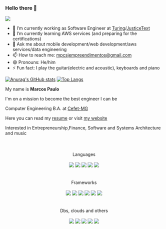 ### Hello there 👋
<!-- Linkedin -->
<a href="https://www.linkedin.com/in/mpcsj/">
  <img src="https://img.shields.io/badge/linkedin-%230077B5.svg?&style=for-the-badge&logo=linkedin&logoColor=white">
</a>

- 🔭 I’m currently working as Software Engineer at [Turing](https://www.turing.com)/[JusticeText](https://justicetext.com)
- 🌱 I’m currently learning AWS services (and preparing for the certifications)
- 💬 Ask me about mobile development/web development/aws services/data engineering
- 📫 How to reach me: mpcsjempreendimentos@gmail.com
- 😄 Pronouns: He/him
- ⚡ Fun fact: I play the guitar(electric and acoustic), keyboards and piano

[![Anurag's GitHub stats](https://github-readme-stats.vercel.app/api?username=Mpcsj&count_private=true)](https://github.com/anuraghazra/github-readme-stats)
[![Top Langs](https://github-readme-stats.vercel.app/api/top-langs/?username=Mpcsj&layout=compact)](https://github.com/anuraghazra/github-readme-stats)

My name is **Marcos Paulo**

I'm on a mission to become the best engineer I can be

Computer Engineering B.A. at <a href="https://www.cefetmg.br">Cefet-MG</a>
  
Here you can read my [resume](https://drive.google.com/file/d/1XtdhDwzJnUGP3p3Ga9uMPk1OSIc1u7Nb/view?usp=sharing) or visit [my website](https://www.mpcsj.com)
  
Interested in Entrepreneurship,Finance, Software and Systems Architecture and music

<br/>
<div align="center" style="margin-top:20px">
Languages<br/><br/>
<img src="https://img.shields.io/badge/javascript-%23323330.svg?style=for-the-badge&logo=javascript&logoColor=%23F7DF1E"/>
<img src="https://img.shields.io/badge/typescript-%23007ACC.svg?style=for-the-badge&logo=typescript&logoColor=white"/>
<img src="https://img.shields.io/badge/kotlin-%230095D5.svg?style=for-the-badge&logo=kotlin&logoColor=white"/>
<img src="https://img.shields.io/badge/python-3670A0?style=for-the-badge&logo=python&logoColor=ffdd54"/>
<img src="https://img.shields.io/badge/java-%23ED8B00.svg?style=for-the-badge&logo=java&logoColor=white"/>
</div><br/>

<div align="center" style="margin-top:20px">
Frameworks<br/><br/>
<img src="https://img.shields.io/badge/node.js%20-%2343853D.svg?&style=for-the-badge&logo=node.js&logoColor=white"/>
<img src="https://img.shields.io/badge/react%20-%2320232a.svg?&style=for-the-badge&logo=react&logoColor=%2361DAFB"/>
<img src="https://img.shields.io/badge/react_native%20-%2320232a.svg?&style=for-the-badge&logo=react&logoColor=%2361DAFB"/>
<img src="https://img.shields.io/badge/nestjs-%23E0234E.svg?style=for-the-badge&logo=nestjs&logoColor=white"/>
<img src="https://img.shields.io/badge/flask-%23000.svg?style=for-the-badge&logo=flask&logoColor=white"/> 
<img src="https://img.shields.io/badge/Rabbitmq-FF6600?style=for-the-badge&logo=rabbitmq&logoColor=white"/>
</div><br/>
  
<div align="center" style="margin-top:20px">
Dbs, clouds and others<br/><br/>
<img src="https://img.shields.io/badge/AWS-%23FF9900.svg?style=for-the-badge&logo=amazon-aws&logoColor=white"/>
<img src="https://img.shields.io/badge/TensorFlow-%23FF6F00.svg?style=for-the-badge&logo=TensorFlow&logoColor=white"/>
<img src="https://img.shields.io/badge/postgres-%23316192.svg?&style=for-the-badge&logo=postgresql&logoColor=white"/>
<img src="https://img.shields.io/badge/redux-%23593d88.svg?style=for-the-badge&logo=redux&logoColor=white"/>
<img src="https://img.shields.io/badge/MongoDB-%234ea94b.svg?style=for-the-badge&logo=mongodb&logoColor=white"/>
</div>

